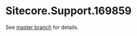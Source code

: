 # Sitecore.Support.169859

See [master branch](https://github.com/sitecoresupport/Sitecore.Support.169859) for details.